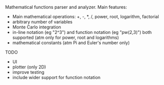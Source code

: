Mathematical functions parser and analyzer.
Main features:
- Main mathematical operations: +, -, *, /, power, root, logarithm, factorial
- arbitrary number of variables
- Monte Carlo integration
- in-line notation (eg "2^3") and function notation (eg "pw(2,3)") both supported (atm only for power, root and logarithms)
- mathematical constants (atm Pi and Euler's number only)

TODO
- UI
- plotter (only 2D)
- improve testing
- include wider support for function notation
